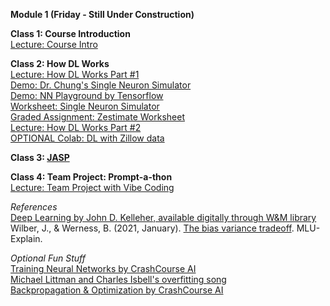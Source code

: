 **Module 1 (Friday - Still Under Construction)**  

**Class 1: Course Introduction**  
[Lecture: Course Intro](https://www.dropbox.com/scl/fi/iobtw5cosgviasz8t3zir/01-Special-Topics-AI-Course-Introduction.pptx?rlkey=8mffd7sfckohpxylbofwcjiam&dl=0)  

**Class 2: How DL Works**  
[Lecture: How DL Works Part #1](https://www.dropbox.com/scl/fi/lbnjj1j4erdcq1c5t6vyu/02-1-How-DL-Works-Part-1-SP25.pptx?rlkey=f4m9kohg97oyp131zsz5tiu03&dl=0)  
[Demo: Dr. Chung's Single Neuron Simulator](https://docs.google.com/spreadsheets/d/1KDGiwAF2GStEZc2WUgbJ7CE7NHktZhAVpcRNulHfqpw/edit#gid=2001141573)  
[Demo: NN Playground by Tensorflow](https://playground.tensorflow.org/#activation=tanh&batchSize=10&dataset=circle&regDataset=reg-plane&learningRate=0.03&regularizationRate=0&noise=0&networkShape=4,2&seed=0.56945&showTestData=false&discretize=false&percTrainData=50&x=true&y=true&xTimesY=false&xSquared=false&ySquared=false&cosX=false&sinX=false&cosY=false&sinY=false&collectStats=false&problem=classification&initZero=false&hideText=false)  
[Worksheet: Single Neuron Simulator](https://docs.google.com/document/d/1VUxvhrI8i_2mxxIqB9e4Y2RZPk69Id76yiddq302e8U/edit?tab=t.0)  
[Graded Assignment: Zestimate Worksheet](https://docs.google.com/document/d/1uKmFLbnI2U5HfTtuwDCCjRksIFbL2tEP8Kj0CxIpxIo/edit?tab=t.0)  
[Lecture: How DL Works Part #2](https://www.dropbox.com/scl/fi/9glmo6vltnnbkyuqyqlj5/02-2-How-DL-Works-Part-2-SP25.pptx?rlkey=y6e6ad1wdm8cn3ldyuq9fjqyo&dl=0)  
[OPTIONAL Colab: DL with Zillow data](https://colab.research.google.com/drive/1fCEu0cIj8raD1o5fqLSLL9j7pgVcCZJ0)  

**Class 3: [JASP](https://jasp-stats.org/how-to-use-jasp/)**  

**Class 4: Team Project: Prompt-a-thon**  
[Lecture: Team Project with Vibe Coding](https://www.dropbox.com/scl/fi/hklcdikx34hburo57kd8z/04-Team-Project-with-Vibe-Coding.pptx?rlkey=vtemey03pfw7eztuw1tik5v2i&dl=0)  

*References*  
[Deep Learning by John D. Kelleher, available digitally through W&M library](https://proxy.wm.edu/login?url=https://search.ebscohost.com/login.aspx?direct=true&AuthType=cookie,ip,url,shib&db=nlebk&AN=2234376&site=ehost-live&scope=site)  
Wilber, J., & Werness, B. (2021, January). [The bias variance tradeoff](https://mlu-explain.github.io/bias-variance/). MLU-Explain.  

*Optional Fun Stuff*  
[Training Neural Networks by CrashCourse AI](https://www.pbs.org/video/training-neural-networks-4-mq025r/)  
[Michael Littman and Charles Isbell's overfitting song](https://www.youtube.com/watch?v=DQWI1kvmwRg&list=PLrpsa0hmc1hxDIJZnB0umnmCvofPGj6IA)  
[Backpropagation & Optimization by CrashCourse AI](https://www.pbs.org/video/training-neural-networks-4-mq025r/)  
